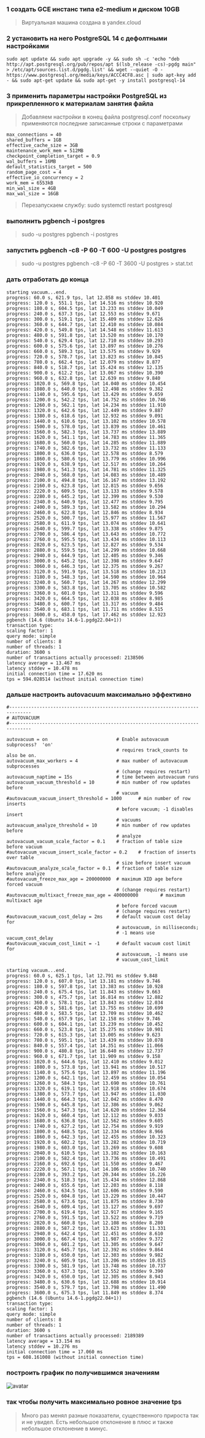 ### 1 создать GCE инстанс типа e2-medium и диском 10GB
> Виртуальная машина создана в yandex.cloud

### 2 установить на него PostgreSQL 14 с дефолтными настройками
<pre><code>sudo apt update && sudo apt upgrade -y && sudo sh -c 'echo "deb http://apt.postgresql.org/pub/repos/apt $(lsb_release -cs)-pgdg main" > /etc/apt/sources.list.d/pgdg.list' && wget --quiet -O - https://www.postgresql.org/media/keys/ACCC4CF8.asc | sudo apt-key add - && sudo apt-get update && sudo apt-get -y install postgresql-14</code></pre>

### 3 применить параметры настройки PostgreSQL из прикрепленного к материалам занятия файла
> Добавляем настройки в конец файла postgresql.conf поскольку применяются последние записанные строки с параметрами
<pre><code>max_connections = 40
shared_buffers = 1GB
effective_cache_size = 3GB
maintenance_work_mem = 512MB
checkpoint_completion_target = 0.9
wal_buffers = 16MB
default_statistics_target = 500
random_page_cost = 4
effective_io_concurrency = 2
work_mem = 6553kB
min_wal_size = 4GB
max_wal_size = 16GB</code></pre>
> Перезапускаем службу: sudo systemctl restart postgresql
### выполнить pgbench -i postgres
> sudo -u postgres pgbench -i postgres
### запустить pgbench -c8 -P 60 -T 600 -U postgres postgres
> sudo -u postgres pgbench -c8 -P 60 -T 3600 -U postgres  > stat.txt
### дать отработать до конца
<pre><code>starting vacuum...end.
progress: 60.0 s, 621.9 tps, lat 12.858 ms stddev 10.401
progress: 120.0 s, 551.1 tps, lat 14.516 ms stddev 10.920
progress: 180.0 s, 604.5 tps, lat 13.233 ms stddev 10.049
progress: 240.0 s, 637.3 tps, lat 12.553 ms stddev 9.671
progress: 300.0 s, 519.1 tps, lat 15.409 ms stddev 12.626
progress: 360.0 s, 644.7 tps, lat 12.410 ms stddev 10.084
progress: 420.0 s, 549.8 tps, lat 14.548 ms stddev 11.613
progress: 480.0 s, 591.8 tps, lat 13.520 ms stddev 10.170
progress: 540.0 s, 629.4 tps, lat 12.710 ms stddev 10.293
progress: 600.0 s, 575.6 tps, lat 13.897 ms stddev 10.276
progress: 660.0 s, 589.3 tps, lat 13.575 ms stddev 9.929
progress: 720.0 s, 578.7 tps, lat 13.823 ms stddev 10.845
progress: 780.0 s, 662.4 tps, lat 12.079 ms stddev 8.877
progress: 840.0 s, 518.7 tps, lat 15.424 ms stddev 12.135
progress: 900.0 s, 612.2 tps, lat 13.067 ms stddev 10.390
progress: 960.0 s, 632.8 tps, lat 12.639 ms stddev 9.840
progress: 1020.0 s, 569.8 tps, lat 14.040 ms stddev 10.454
progress: 1080.0 s, 640.0 tps, lat 12.498 ms stddev 9.382
progress: 1140.0 s, 595.6 tps, lat 13.429 ms stddev 9.659
progress: 1200.0 s, 542.2 tps, lat 14.752 ms stddev 10.746
progress: 1260.0 s, 562.1 tps, lat 14.234 ms stddev 11.910
progress: 1320.0 s, 642.6 tps, lat 12.449 ms stddev 9.887
progress: 1380.0 s, 618.6 tps, lat 12.932 ms stddev 9.091
progress: 1440.0 s, 610.6 tps, lat 13.102 ms stddev 10.578
progress: 1500.0 s, 578.0 tps, lat 13.839 ms stddev 10.461
progress: 1560.0 s, 582.3 tps, lat 13.737 ms stddev 13.889
progress: 1620.0 s, 541.1 tps, lat 14.783 ms stddev 11.365
progress: 1680.0 s, 560.0 tps, lat 14.285 ms stddev 11.889
progress: 1740.0 s, 582.6 tps, lat 13.732 ms stddev 11.133
progress: 1800.0 s, 636.0 tps, lat 12.578 ms stddev 8.579
progress: 1860.0 s, 580.6 tps, lat 13.779 ms stddev 10.996
progress: 1920.0 s, 638.9 tps, lat 12.517 ms stddev 10.264
progress: 1980.0 s, 541.3 tps, lat 14.781 ms stddev 11.325
progress: 2040.0 s, 568.0 tps, lat 14.083 ms stddev 10.489
progress: 2100.0 s, 494.8 tps, lat 16.167 ms stddev 13.192
progress: 2160.0 s, 623.8 tps, lat 12.815 ms stddev 9.656
progress: 2220.0 s, 609.5 tps, lat 13.133 ms stddev 9.578
progress: 2280.0 s, 645.2 tps, lat 12.399 ms stddev 9.530
progress: 2340.0 s, 640.9 tps, lat 12.477 ms stddev 9.795
progress: 2400.0 s, 589.3 tps, lat 13.582 ms stddev 10.294
progress: 2460.0 s, 622.8 tps, lat 12.846 ms stddev 8.934
progress: 2520.0 s, 500.7 tps, lat 15.977 ms stddev 11.567
progress: 2580.0 s, 611.9 tps, lat 13.074 ms stddev 10.641
progress: 2640.0 s, 599.7 tps, lat 13.338 ms stddev 9.875
progress: 2700.0 s, 586.4 tps, lat 13.643 ms stddev 10.772
progress: 2760.0 s, 595.5 tps, lat 13.434 ms stddev 10.113
progress: 2820.0 s, 623.5 tps, lat 12.827 ms stddev 9.534
progress: 2880.0 s, 559.5 tps, lat 14.299 ms stddev 10.668
progress: 2940.0 s, 644.9 tps, lat 12.405 ms stddev 9.346
progress: 3000.0 s, 645.2 tps, lat 12.398 ms stddev 9.647
progress: 3060.0 s, 646.3 tps, lat 12.375 ms stddev 9.267
progress: 3120.0 s, 591.9 tps, lat 13.518 ms stddev 10.213
progress: 3180.0 s, 548.3 tps, lat 14.590 ms stddev 10.964
progress: 3240.0 s, 560.7 tps, lat 14.267 ms stddev 12.299
progress: 3300.0 s, 583.8 tps, lat 13.705 ms stddev 10.582
progress: 3360.0 s, 601.0 tps, lat 13.311 ms stddev 9.596
progress: 3420.0 s, 664.5 tps, lat 12.038 ms stddev 8.985
progress: 3480.0 s, 600.7 tps, lat 13.317 ms stddev 9.484
progress: 3540.0 s, 683.1 tps, lat 11.711 ms stddev 8.515
progress: 3600.0 s, 458.0 tps, lat 17.462 ms stddev 12.923
pgbench (14.6 (Ubuntu 14.6-1.pgdg22.04+1))
transaction type: <builtin: TPC-B (sort of)>
scaling factor: 1
query mode: simple
number of clients: 8
number of threads: 1
duration: 3600 s
number of transactions actually processed: 2138506
latency average = 13.467 ms
latency stddev = 10.478 ms
initial connection time = 17.620 ms
tps = 594.028514 (without initial connection time)</code></pre>
### дальше настроить autovacuum максимально эффективно
<pre><code>#------------------------------------------------------------------------------
# AUTOVACUUM
#------------------------------------------------------------------------------

autovacuum = on                         # Enable autovacuum subprocess?  'on'
                                        # requires track_counts to also be on.
autovacuum_max_workers = 4              # max number of autovacuum subprocesses
                                        # (change requires restart)
autovacuum_naptime = 15s                # time between autovacuum runs
autovacuum_vacuum_threshold = 10        # min number of row updates before
                                        # vacuum
#autovacuum_vacuum_insert_threshold = 1000      # min number of row inserts
                                        # before vacuum; -1 disables insert
                                        # vacuums
autovacuum_analyze_threshold = 10       # min number of row updates before
                                        # analyze
autovacuum_vacuum_scale_factor = 0.1    # fraction of table size before vacuum
#autovacuum_vacuum_insert_scale_factor = 0.2    # fraction of inserts over table
                                        # size before insert vacuum
#autovacuum_analyze_scale_factor = 0.1  # fraction of table size before analyze
#autovacuum_freeze_max_age = 200000000  # maximum XID age before forced vacuum
                                        # (change requires restart)
#autovacuum_multixact_freeze_max_age = 400000000        # maximum multixact age
                                        # before forced vacuum
                                        # (change requires restart)
#autovacuum_vacuum_cost_delay = 2ms     # default vacuum cost delay for
                                        # autovacuum, in milliseconds;
                                        # -1 means use vacuum_cost_delay
#autovacuum_vacuum_cost_limit = -1      # default vacuum cost limit for
                                        # autovacuum, -1 means use
                                        # vacuum_cost_limit</code></pre>

<pre><code>starting vacuum...end.
progress: 60.0 s, 625.1 tps, lat 12.791 ms stddev 9.848
progress: 120.0 s, 607.0 tps, lat 13.181 ms stddev 9.746
progress: 180.0 s, 597.8 tps, lat 13.383 ms stddev 10.928
progress: 240.0 s, 675.4 tps, lat 11.843 ms stddev 9.663
progress: 300.0 s, 475.7 tps, lat 16.814 ms stddev 12.882
progress: 360.0 s, 578.1 tps, lat 13.843 ms stddev 12.034
progress: 420.0 s, 581.6 tps, lat 13.755 ms stddev 10.699
progress: 480.0 s, 583.5 tps, lat 13.709 ms stddev 10.462
progress: 540.0 s, 657.9 tps, lat 12.158 ms stddev 9.746
progress: 600.0 s, 604.1 tps, lat 13.239 ms stddev 10.452
progress: 660.0 s, 523.8 tps, lat 15.275 ms stddev 10.901
progress: 720.0 s, 615.3 tps, lat 13.005 ms stddev 9.623
progress: 780.0 s, 595.1 tps, lat 13.439 ms stddev 10.078
progress: 840.0 s, 557.4 tps, lat 14.351 ms stddev 11.066
progress: 900.0 s, 480.8 tps, lat 16.640 ms stddev 12.737
progress: 960.0 s, 671.7 tps, lat 11.909 ms stddev 9.158
progress: 1020.0 s, 644.6 tps, lat 12.410 ms stddev 9.012
progress: 1080.0 s, 573.8 tps, lat 13.941 ms stddev 10.517
progress: 1140.0 s, 575.6 tps, lat 13.897 ms stddev 11.196
progress: 1200.0 s, 642.1 tps, lat 12.459 ms stddev 10.054
progress: 1260.0 s, 584.3 tps, lat 13.690 ms stddev 10.761
progress: 1320.0 s, 619.1 tps, lat 12.918 ms stddev 10.674
progress: 1380.0 s, 573.7 tps, lat 13.947 ms stddev 11.030
progress: 1440.0 s, 664.3 tps, lat 12.042 ms stddev 8.470
progress: 1500.0 s, 645.8 tps, lat 12.386 ms stddev 9.062
progress: 1560.0 s, 547.3 tps, lat 14.620 ms stddev 12.364
progress: 1620.0 s, 660.4 tps, lat 12.112 ms stddev 9.033
progress: 1680.0 s, 636.8 tps, lat 12.562 ms stddev 9.605
progress: 1740.0 s, 627.2 tps, lat 12.754 ms stddev 9.919
progress: 1800.0 s, 648.5 tps, lat 12.334 ms stddev 8.966
progress: 1860.0 s, 642.3 tps, lat 12.455 ms stddev 10.323
progress: 1920.0 s, 602.2 tps, lat 13.282 ms stddev 10.719
progress: 1980.0 s, 603.0 tps, lat 13.269 ms stddev 9.608
progress: 2040.0 s, 610.5 tps, lat 13.102 ms stddev 10.163
progress: 2100.0 s, 582.4 tps, lat 13.736 ms stddev 10.491
progress: 2160.0 s, 692.6 tps, lat 11.550 ms stddev 9.467
progress: 2220.0 s, 567.1 tps, lat 14.106 ms stddev 10.740
progress: 2280.0 s, 393.2 tps, lat 20.344 ms stddev 16.226
progress: 2340.0 s, 518.3 tps, lat 15.434 ms stddev 12.868
progress: 2400.0 s, 655.6 tps, lat 12.203 ms stddev 8.118
progress: 2460.0 s, 634.5 tps, lat 12.606 ms stddev 9.590
progress: 2520.0 s, 604.8 tps, lat 13.229 ms stddev 10.447
progress: 2580.0 s, 673.6 tps, lat 11.875 ms stddev 8.730
progress: 2640.0 s, 609.4 tps, lat 13.127 ms stddev 9.697
progress: 2700.0 s, 619.4 tps, lat 12.917 ms stddev 9.165
progress: 2760.0 s, 591.5 tps, lat 13.522 ms stddev 9.719
progress: 2820.0 s, 660.8 tps, lat 12.108 ms stddev 8.280
progress: 2880.0 s, 587.2 tps, lat 13.623 ms stddev 11.331
progress: 2940.0 s, 642.4 tps, lat 12.451 ms stddev 8.610
progress: 3000.0 s, 667.4 tps, lat 11.987 ms stddev 9.372
progress: 3060.0 s, 601.2 tps, lat 13.305 ms stddev 9.647
progress: 3120.0 s, 645.7 tps, lat 12.392 ms stddev 9.864
progress: 3180.0 s, 650.0 tps, lat 12.303 ms stddev 9.982
progress: 3240.0 s, 605.9 tps, lat 13.206 ms stddev 10.015
progress: 3300.0 s, 581.9 tps, lat 13.748 ms stddev 10.737
progress: 3360.0 s, 637.3 tps, lat 12.552 ms stddev 9.390
progress: 3420.0 s, 650.0 tps, lat 12.305 ms stddev 8.943
progress: 3480.0 s, 630.6 tps, lat 12.688 ms stddev 10.914
progress: 3540.0 s, 579.7 tps, lat 13.798 ms stddev 11.490
progress: 3600.0 s, 675.3 tps, lat 11.849 ms stddev 8.374
pgbench (14.6 (Ubuntu 14.6-1.pgdg22.04+1))
transaction type: <builtin: TPC-B (sort of)>
scaling factor: 1
query mode: simple
number of clients: 8
number of threads: 1
duration: 3600 s
number of transactions actually processed: 2189389
latency average = 13.154 ms
latency stddev = 10.276 ms
initial connection time = 17.060 ms
tps = 608.161008 (without initial connection time)</code></pre>
### построить график по получившимся значениям
![avatar](https://github.com/dushaev7777/postgres1989-02-24/blob/main/Graphics.png)
### так чтобы получить максимально ровное значение tps
> Много раз менял разные показатели, существенного прироста так и не увидел. Есть небольшое отклонение в плюс и также небольшое отклонение в минус.
